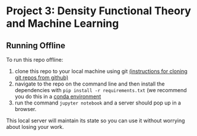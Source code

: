 # Project 3: Density Functional Theory and Machine Learning
## Running Offline

To run this repo offline:
1. clone this repo to your local machine using git [(instructions for cloning git repos from github)](https://help.github.com/en/articles/cloning-a-repository)
2. navigate to the repo on the command line and then install the dependencies with `pip install -r requirements.txt` (we recommend you do this in a [conda environment](https://bcourses.berkeley.edu/courses/1477360/discussion_topics/5508385)
3. run the command `jupyter notebook` and a server should pop up in a browser.

This local server will maintain its state so you can use it without worrying about losing your work. 